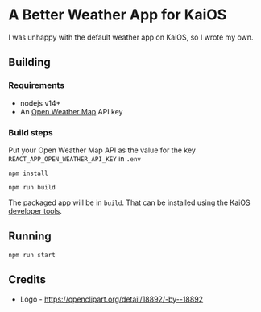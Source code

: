 # A Better Weather App for KaiOS

I was unhappy with the default weather app on KaiOS, so I wrote my own.

## Building
### Requirements
* nodejs v14+
* An [Open Weather Map](https://openweathermap.org) API key

### Build steps

Put your Open Weather Map API as the value for the key `REACT_APP_OPEN_WEATHER_API_KEY` in `.env`

`npm install`

`npm run build`

The packaged app will be in `build`. That can be installed using the [KaiOS developer tools](https://developer.kaiostech.com/docs/sfp-3.0/getting-started/env-setup/os-env-setup).

## Running

`npm run start`

## Credits
* Logo - https://openclipart.org/detail/18892/-by--18892
